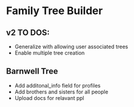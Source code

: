 # Family Tree Builder

## v2 TO DOS:
- Generalize with allowing user associated trees
- Enable multiple tree creation

## Barnwell Tree
- Add additonal_info field for profiles
- Add brothers and sisters for all people
- Upload docs for relavant ppl
